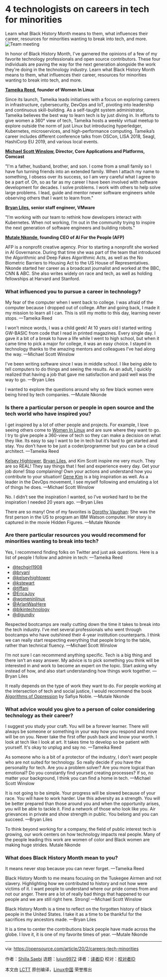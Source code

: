[#]: collector: (lujun9972)
[#]: translator: ( )
[#]: reviewer: ( )
[#]: publisher: ( )
[#]: url: ( )
[#]: subject: (4 technologists on careers in tech for minorities)
[#]: via: (https://opensource.com/article/20/2/careers-tech-minorities)
[#]: author: (Shilla Saebi https://opensource.com/users/shillasaebi)

4 technologists on careers in tech for minorities
======
Learn what Black History Month means to them, what influences their
career, resources for minorities wanting to break into tech, and more.
![Team meeting][1]

In honor of Black History Month, I've garnered the opinions of a few of my favorite technology professionals and open source contributors. These four individuals are paving the way for the next generation alongside the work they're doing in the technology industry. Learn what Black History Month means to them, what influences their career, resources for minorities wanting to break into tech, and more.

**[Tameika Reed][2], founder of Women In Linux**

Since its launch, Tameika leads initiatives with a focus on exploring careers in infrastructure, cybersecurity, DevOps and IoT, pivoting into leadership and continuous skill-building. As a self-taught system administrator, Tameika believes the best way to learn tech is by just diving in. In efforts to give women a 360° view of tech, Tameika hosts a weekly virtual meetup to explore outside the norm of just Linux but introducing hyperledger, Kubernetes, microservices, and high-performance computing. Tameika’s career includes different conference talks from OSCon, LISA 2018, Seagl, HashiCorp EU 2019, and various local events.

**[Michael Scott Winslow][3], Director, Core Applications and Platforms, Comcast**

"I'm a father, husband, brother, and son. I come from a small family so I have fun turning friends into an extended family. When I attach my name to something, I obsess over its success, so I am very careful what I agree to be a part of. Oh, so as far as my career I have been involved with software development for decades. I solve problems. I work with others to help solve large problems. I lead, guide and mentor newer software engineers while observing others that I want to learn from."

**[Bryan Liles][4], senior staff engineer, VMware**

"I’m working with our team to rethink how developers interact with Kubernetes. When not working, I’m out in the community trying to inspire the next generation of software engineers and building robots."

**[Mutale Nkonde][5], founding CEO of AI For the People (AFP)**

AFP is a nonprofit creative agency. Prior to starting a nonprofit she worked in AI Governance. During that time she was part of the team that introduced the Algorithmic and Deep Fakes Algorithmic Acts, as well as the No Biometric Barriers to Housing Act to the US House of Representatives. Nkonde started her career as a broadcast journalist and worked at the BBC, CNN &amp; ABC. She also writes widely on race and tech, as well as holding fellowships at Harvard and Stanford.

### What influenced you to pursue a career in technology?

My fear of the computer when I went back to college. I was afraid of the computer because I dropped out of college. After and going back, I made it my mission to learn all I can. This is still my motto to this day, learning never stops. —Tameika Reed

I won’t mince words, I was a child geek! At 10 years old I started writing GW-BASIC from code that I read in printed magazines. Every single day. I gave it a bit of a break to have a life while I went to high school, but when it came time to pick a major for college, it was an easy choice. I stayed in technology thanks to the amazing mentors and colleagues I’ve had along the way. —Michael Scott Winslow

I’ve been writing software since I was in middle school. I like being able to tell computers to do things and seeing the results. As an adult, I quickly realized that having a job that gave me satisfaction and paid well was the way to go. —Bryan Liles

I wanted to explore the questions around why so few black women were being hired by tech companies. —Mutale Nkonde

### Is there a particular person or people in open source and the tech world who have inspired you?

I get inspired by a lot of other people and projects. For example, I love seeing others come to [Women In Linux][6] and are sure where they want to go. I try to give people a 360-view of tech so they can make a decision on what they like. Its easy to say I want to be in tech but it’s hard to get started and stay. You don’t have to be just a coder/programmer but you can be a cloud architect. —Tameika Reed

[Kelsey Hightower][7], [Bryan Liles][4], and Kim Scott inspire me very much. They are so REAL! They say things that I feel and experience every day. Get your job done! Stop complaining! Own your actions and understand how you contribute to your situation! [Gene Kim][8] is a big inspiration as well. As a leader in the DevOps movement, I see myself following and emulating a lot of things he does. —Michael Scott Winslow

No. I didn’t see the inspiration I wanted, so I’ve worked hard to be the inspiration I needed 20 years ago. —Bryan Liles

There are so many! One of my favorites is [Dorothy Vaughan][9]: She was the first person in the US to program an IBM Watson computer. Her story is captured in the movie Hidden Figures. —Mutale Nkonde

### Are there particular resources you would recommend for minorities wanting to break into tech?

Yes, I recommend finding folks on Twitter and just ask questions. Here is a list of people I follow and admire in tech: —Tameika Reed

  * [@techgirl1908][10]
  * [@bryanl][4]
  * [@kelseyhightower][7]
  * [@kstewart][11]
  * [@tiffani][12]
  * [@EricaJoy][13]
  * [@womeninlinux][6]
  * [@ArlanWasHere][14]
  * [@blkintechnology][15]
  * [@digundiv][16]



Respected bootcamps are really cutting down the time it takes to break into the tech industry. I’ve met several professionals who went through bootcamps who have outshined their 4-year institution counterparts. I think we can really start respecting everything that people bring to the table, rather than technical fluency. —Michael Scott Winslow

I’m not sure I can recommend anything specific. Tech is a big thing and there isn’t an easy answer. My advice is to pick something you think will be interested in and work to become an expert on the topic. Start asking why instead of how, and also start understanding how things work together. — Bryan Liles

It really depends on the type of work they want to do. For people working at the intersection of tech and social justice, I would recommend the book [Algorithms of Oppression][17] by Safiya Noble. —Mutale Nkonde

### What advice would you give to a person of color considering technology as their career?

I suggest you study your craft. You will be a forever learner. There will always be someone or something in your way how you respond and move will be on you. Never take the first offer push back and know your worth. I look at tech like I look at art. It takes time to develop so be patient with yourself. It's okay to unplug and say no. —Tameika Reed

As someone who is a bit of a protector of the industry, I don’t want people who are not suited for technology. So really decide if you have the personality for tech. Are you a problem solver? Are you more logical than emotional? Do you constantly find yourself creating processes? If so, no matter your background, I think you can find a home in tech. —Michael Scott Winslow

It is not going to be simple. Your progress will be slowed because of your race. You will have to work harder. Use this adversity as a strength. You will be better prepared than those around you and when the opportunity arises, you will be able to tackle it. Find a network of those who look like you. Air grievances in private and show strength in public. You belong and you can succeed. —Bryan Liles

To think beyond working for a company, the field of public interest tech is growing, our work centers on how technology impacts real people. Many of the people leading this work are women of color and Black women are making huge strides. Mutale Nkonde

### What does Black History Month mean to you?

It means never stop because you can never forget. —Tameika Reed

Black History Month to me means focusing on the Tuskegee Airmen and not slavery. Highlighting how we contributed to history and not how were victims of it. I want people to understand where our pride comes from and not our anger. There are a lot of really bad things that happened to our people and we are still right here. Strong! —Michael Scott Winslow

Black History Month is a time to reflect on the forgotten history of black people in the United States. I take it as a time to be thankful for the sacrifices my ancestors made. —Bryan Liles

It is a time to center the contributions black people have made across the globe. I love it, it is one of my favorite times of year. —Mutale Nkonde

--------------------------------------------------------------------------------

via: https://opensource.com/article/20/2/careers-tech-minorities

作者：[Shilla Saebi][a]
选题：[lujun9972][b]
译者：[译者ID](https://github.com/译者ID)
校对：[校对者ID](https://github.com/校对者ID)

本文由 [LCTT](https://github.com/LCTT/TranslateProject) 原创编译，[Linux中国](https://linux.cn/) 荣誉推出

[a]: https://opensource.com/users/shillasaebi
[b]: https://github.com/lujun9972
[1]: https://opensource.com/sites/default/files/styles/image-full-size/public/lead-images/meeting-team-listen-communicate.png?itok=KEBP6vZ_ (Team meeting)
[2]: https://www.linkedin.com/in/tameika-reed-1a7290128/
[3]: https://twitter.com/michaelswinslow
[4]: https://twitter.com/bryanl
[5]: https://twitter.com/mutalenkonde
[6]: https://twitter.com/WomenInLinux
[7]: https://twitter.com/kelseyhightower
[8]: https://twitter.com/RealGeneKim
[9]: https://en.wikipedia.org/wiki/Dorothy_Vaughan
[10]: https://twitter.com/techgirl1908
[11]: https://twitter.com/kstewart
[12]: https://twitter.com/tiffani
[13]: https://twitter.com/EricaJoy
[14]: https://twitter.com/ArlanWasHere
[15]: https://twitter.com/blkintechnology
[16]: https://twitter.com/digundiv
[17]: http://algorithmsofoppression.com/
